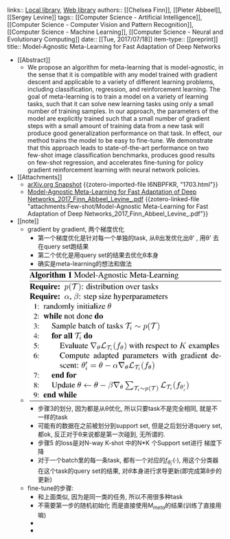 links:: [Local library](zotero://select/library/items/M8ZKKCEF), [Web library](https://www.zotero.org/users/9034808/items/M8ZKKCEF)
authors:: [[Chelsea Finn]], [[Pieter Abbeel]], [[Sergey Levine]]
tags:: [[Computer Science - Artificial Intelligence]], [[Computer Science - Computer Vision and Pattern Recognition]], [[Computer Science - Machine Learning]], [[Computer Science - Neural and Evolutionary Computing]]
date:: [[Tue, 2017/07/18]]
item-type:: [[preprint]]
title:: Model-Agnostic Meta-Learning for Fast Adaptation of Deep Networks

- [[Abstract]]
	- We propose an algorithm for meta-learning that is model-agnostic, in the sense that it is compatible with any model trained with gradient descent and applicable to a variety of different learning problems, including classification, regression, and reinforcement learning. The goal of meta-learning is to train a model on a variety of learning tasks, such that it can solve new learning tasks using only a small number of training samples. In our approach, the parameters of the model are explicitly trained such that a small number of gradient steps with a small amount of training data from a new task will produce good generalization performance on that task. In effect, our method trains the model to be easy to fine-tune. We demonstrate that this approach leads to state-of-the-art performance on two few-shot image classification benchmarks, produces good results on few-shot regression, and accelerates fine-tuning for policy gradient reinforcement learning with neural network policies.
- [[Attachments]]
	- [arXiv.org Snapshot](https://arxiv.org/abs/1703.03400) {{zotero-imported-file I6NBPFKR, "1703.html"}}
	- [Model-Agnostic Meta-Learning for Fast Adaptation of Deep Networks_2017_Finn_Abbeel_Levine_.pdf](zotero://select/library/items/DRUX3TTX) {{zotero-linked-file "attachments:Few-shot/Model-Agnostic Meta-Learning for Fast Adaptation of Deep Networks_2017_Finn_Abbeel_Levine_.pdf"}}
- [[note]]
	- gradient by gradient, 两个梯度优化
		- 第一个梯度优化是针对每一个单独的task, 从θ出发优化出θ' , 用θ' 去在query set跑结果
		- 第二个优化是用query set的结果去优化θ本身
		- 确实是meta-learning的想法和做法
	- ![image.png](../assets/image_1657592055153_0.png)
		- 步骤3的划分, 因为都是从θ优化, 所以只要task不是完全相同, 就是不一样的task
		- 可能有的数据在之前被划分到support set, 但是之后划分进query set, 都ok, 反正对于θ来说都是第一次碰到, 无所谓的.
		- 步骤5 的loss是对N-way K-shot 中的N*K 个Support set进行 梯度下降
		- 对于一个batch里的每一条task, 都有一个对应的$f_{\theta_i'}(\cdot)$, 用这个分类器在这个task的query set的结果, 对$\theta$本身进行求导更新(即完成第8步的更新)
	- fine-tune的步骤:
		- 和上面类似, 因为是同一类的任务, 所以不用很多种task
		- 不需要第一步的随机初始化 而是直接使用$M_{meta}$的结果(训练了直接用嘛)
		-
		-